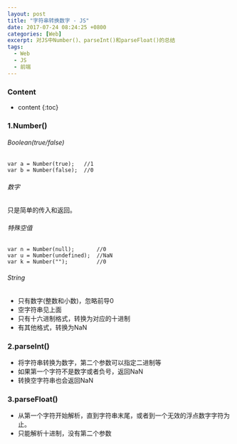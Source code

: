 ```yaml
---
layout: post 
title: "字符串转换数字 - JS"
date: 2017-07-24 08:24:25 +0800
categories: [Web]
excerpt: 对JS中Number()、parseInt()和parseFloat()的总结
tags:
  - Web
  - JS
  - 前端
---
```


### Content

* content
{:toc}

### 1.Number()

###### Boolean(true/false)

```JS
var a = Number(true);	//1
var b = Number(false);	//0
```

###### 数字

只是简单的传入和返回。

###### 特殊空值

```JS
var n = Number(null);		//0
var u = Number(undefined);	//NaN
var k = Number("");			//0
```

###### String

* 只有数字(整数和小数)，忽略前导0
* 空字符串见上面
* 只有十六进制格式，转换为对应的十进制
* 有其他格式，转换为NaN

### 2.parseInt()

* 将字符串转换为数字，第二个参数可以指定二进制等
* 如果第一个字符不是数字或者负号，返回NaN
* 转换空字符串也会返回NaN

### 3.parseFloat()

* 从第一个字符开始解析，直到字符串末尾，或者到一个无效的浮点数字字符为止。
* 只能解析十进制，没有第二个参数

